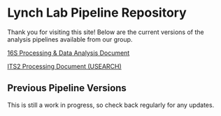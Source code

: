 # Lynch Lab Pipeline Repository

Thank you for visiting this site! Below are the current versions of the analysis pipelines available from our group.

[16S Processing & Data Analysis Document](https://lynchlab-ucsf.github.io/docs/16s_processing_pipeline_06Nov20.html)

[ITS2 Processing Document (USEARCH)](https://lynchlab-ucsf.github.io/docs/ITS2_processing_pipeline_20201119.Rmd)

## Previous Pipeline Versions

This is still a work in progress, so check back regularly for any updates.
